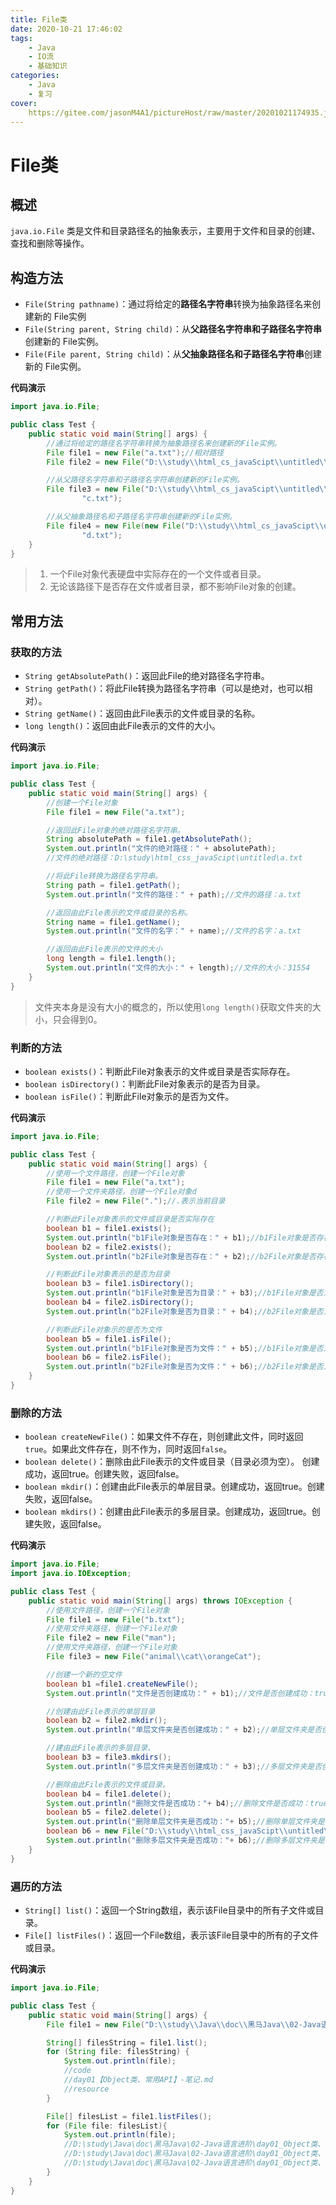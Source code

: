 ```yaml
---
title: File类
date: 2020-10-21 17:46:02
tags:
	- Java
	- IO流
	- 基础知识
categories:
	- Java
	- 复习
cover:
	https://gitee.com/jasonM4A1/pictureHost/raw/master/20201021174935.jpg
---
```


# File类

## 概述

`java.io.File` 类是文件和目录路径名的抽象表示，主要用于文件和目录的创建、查找和删除等操作。

## 构造方法

+ `File(String pathname)`：通过将给定的**路径名字符串**转换为抽象路径名来创建新的 File实例
+ `File(String parent, String child)`：从**父路径名字符串和子路径名字符串**创建新的 File实例。
+ `File(File parent, String child)`：从**父抽象路径名和子路径名字符串**创建新的 File实例。  

**代码演示**

~~~java
import java.io.File;

public class Test {
    public static void main(String[] args) {
        //通过将给定的路径名字符串转换为抽象路径名来创建新的File实例。
        File file1 = new File("a.txt");//相对路径
        File file2 = new File("D:\\study\\html_cs_javaScipt\\untitled\\JDBC\\src\\b.txt");//绝对路径

        //从父路径名字符串和子路径名字符串创建新的File实例。
        File file3 = new File("D:\\study\\html_cs_javaScipt\\untitled\\JDBC\\src",
                "c.txt");

        //从父抽象路径名和子路径名字符串创建新的File实例。  
        File file4 = new File(new File("D:\\study\\html_cs_javaScipt\\untitled\\JDBC\\src"),
                "d.txt");
    }
}
~~~

> 1. 一个File对象代表硬盘中实际存在的一个文件或者目录。
> 2. 无论该路径下是否存在文件或者目录，都不影响File对象的创建。

## 常用方法

### 获取的方法

+ `String getAbsolutePath()`：返回此File的绝对路径名字符串。
+ `String getPath()`：将此File转换为路径名字符串（可以是绝对，也可以相对）。 
+ `String getName()`：返回由此File表示的文件或目录的名称。  
+ `long length()`：返回由此File表示的文件的大小。 

**代码演示**

~~~java
import java.io.File;

public class Test {
    public static void main(String[] args) {
        //创建一个File对象
        File file1 = new File("a.txt");

        //返回此File对象的绝对路径名字符串。
        String absolutePath = file1.getAbsolutePath();
        System.out.println("文件的绝对路径：" + absolutePath);
        //文件的绝对路径：D:\study\html_css_javaScipt\untitled\a.txt

        //将此File转换为路径名字符串。
        String path = file1.getPath();
        System.out.println("文件的路径：" + path);//文件的路径：a.txt

        //返回由此File表示的文件或目录的名称。
        String name = file1.getName();
        System.out.println("文件的名字：" + name);//文件的名字：a.txt

        //返回由此File表示的文件的大小
        long length = file1.length();
        System.out.println("文件的大小：" + length);//文件的大小：31554
    }
}
~~~

> 文件夹本身是没有大小的概念的，所以使用`long length()`获取文件夹的大小，只会得到0。

### 判断的方法

+ `boolean exists()`：判断此File对象表示的文件或目录是否实际存在。
+ `boolean isDirectory()`：判断此File对象表示的是否为目录。
+ `boolean isFile()`：判断此File对象示的是否为文件。

**代码演示**

~~~java
import java.io.File;

public class Test {
    public static void main(String[] args) {
        //使用一个文件路径，创建一个File对象
        File file1 = new File("a.txt");
        //使用一个文件夹路径，创建一个File对象d
        File file2 = new File(".");//.表示当前目录

        //判断此File对象表示的文件或目录是否实际存在
        boolean b1 = file1.exists();
        System.out.println("b1File对象是否存在：" + b1);//b1File对象是否存在：true
        boolean b2 = file2.exists();
        System.out.println("b2File对象是否存在：" + b2);//b2File对象是否存在：true

        //判断此File对象表示的是否为目录
        boolean b3 = file1.isDirectory();
        System.out.println("b1File对象是否为目录：" + b3);//b1File对象是否为目录：false
        boolean b4 = file2.isDirectory();
        System.out.println("b2File对象是否为目录：" + b4);//b2File对象是否为目录：true

        //判断此File对象示的是否为文件
        boolean b5 = file1.isFile();
        System.out.println("b1File对象是否为文件：" + b5);//b1File对象是否为文件：true
        boolean b6 = file2.isFile();
        System.out.println("b2File对象是否为文件：" + b6);//b2File对象是否为文件：false
    }
}
~~~

### 删除的方法

+ `boolean createNewFile()`：如果文件不存在，则创建此文件，同时返回`true`。如果此文件存在，则不作为，同时返回`false`。
+ `boolean delete()`：删除由此File表示的文件或目录（目录必须为空）。 创建成功，返回true。创建失败，返回false。 
+ `boolean mkdir()`：创建由此File表示的单层目录。创建成功，返回true。创建失败，返回false。 
+ `boolean mkdirs()`：创建由此File表示的多层目录。创建成功，返回true。创建失败，返回false。 

**代码演示**

~~~java
import java.io.File;
import java.io.IOException;

public class Test {
    public static void main(String[] args) throws IOException {
        //使用文件路径，创建一个File对象
        File file1 = new File("b.txt");
        //使用文件夹路径，创建一个File对象
        File file2 = new File("man");
        //使用文件夹路径，创建一个File对象
        File file3 = new File("animal\\cat\\orangeCat");

        //创建一个新的空文件
        boolean b1 =file1.createNewFile();
        System.out.println("文件是否创建成功：" + b1);//文件是否创建成功：true

        //创建由此File表示的单层目录
        boolean b2 = file2.mkdir();
        System.out.println("单层文件夹是否创建成功：" + b2);//单层文件夹是否创建成功：true

        //建由此File表示的多层目录、
        boolean b3 = file3.mkdirs();
        System.out.println("多层文件夹是否创建成功：" + b3);//多层文件夹是否创建成功：true

        //删除由此File表示的文件或目录。
        boolean b4 = file1.delete();
        System.out.println("删除文件是否成功："+ b4);//删除文件是否成功：true
        boolean b5 = file2.delete();
        System.out.println("删除单层文件夹是否成功："+ b5);//删除单层文件夹是否成功：true
        boolean b6 = new File("D:\\study\\html_css_javaScipt\\untitled\\animal").delete();
        System.out.println("删除多层文件夹是否成功："+ b6);//删除多层文件夹是否成功：false
    }
}
~~~

### 遍历的方法

+ `String[] list()`：返回一个String数组，表示该File目录中的所有子文件或目录。
+ `File[] listFiles()`：返回一个File数组，表示该File目录中的所有的子文件或目录。  

**代码演示**

~~~java
import java.io.File;

public class Test {
    public static void main(String[] args) {
        File file1 = new File("D:\\study\\Java\\doc\\黑马Java\\02-Java语言进阶\\day01_Object类、常用API");

        String[] filesString = file1.list();
        for (String file: filesString) {
            System.out.println(file);
            //code
            //day01【Object类、常用API】-笔记.md
            //resource
        }

        File[] filesList = file1.listFiles();
        for (File file: filesList){
            System.out.println(file);
            //D:\study\Java\doc\黑马Java\02-Java语言进阶\day01_Object类、常用API\code
            //D:\study\Java\doc\黑马Java\02-Java语言进阶\day01_Object类、常用API\day01【Object类、常用API】-笔记.md
            //D:\study\Java\doc\黑马Java\02-Java语言进阶\day01_Object类、常用API\resource
        }
    }
}
~~~

